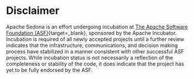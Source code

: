 # Disclaimer

Apache Sedona is an effort undergoing incubation at [The Apache Software Foundation (ASF)](https://www.apache.org){target=_blank}, sponsored by the Apache Incubator. Incubation is required of all newly accepted projects until a further review indicates that the infrastructure, communications, and decision making process have stabilized in a manner consistent with other successful ASF projects. While incubation status is not necessarily a reflection of the completeness or stability of the code, it does indicate that the project has yet to be fully endorsed by the ASF.